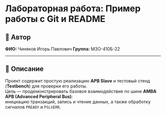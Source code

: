 # Лабораторная работа: Пример работы с Git и README

## 👤 Автор
**ФИО:** Чиняков Игорь Павлович
**Группа:** М3О-410Б-22

---

## 📘 Описание

Проект содержит простую реализацию **APB Slave** и тестовый стенд (**Testbench**) для проверки его работы.  
Цель — продемонстрировать базовое взаимодействие по шине **AMBA APB (Advanced Peripheral Bus)**:  
инициацию транзакций, запись и чтение данных, а также обработку сигналов `PREADY` и `PSLVERR`.

